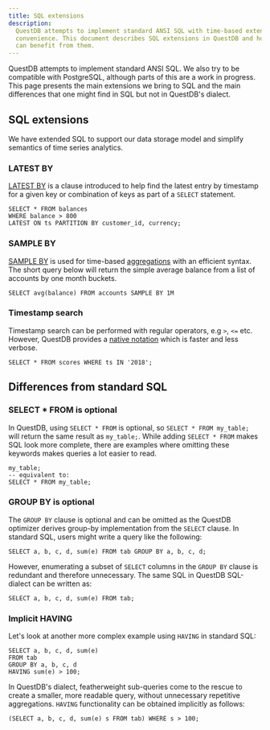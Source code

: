```yaml
---
title: SQL extensions
description:
  QuestDB attempts to implement standard ANSI SQL with time-based extensions for
  convenience. This document describes SQL extensions in QuestDB and how users
  can benefit from them.
---
```


QuestDB attempts to implement standard ANSI SQL. We also try to be compatible
with PostgreSQL, although parts of this are a work in progress. This page
presents the main extensions we bring to SQL and the main differences that one
might find in SQL but not in QuestDB's dialect.

## SQL extensions

We have extended SQL to support our data storage model and simplify semantics of
time series analytics.

### LATEST BY

[LATEST BY](/docs/reference/sql/latest-by/) is a clause introduced to help find
the latest entry by timestamp for a given key or combination of keys as part of
a `SELECT` statement.

```questdb-sql title="LATEST BY customer ID and currency"
SELECT * FROM balances
WHERE balance > 800
LATEST ON ts PARTITION BY customer_id, currency;
```

### SAMPLE BY

[SAMPLE BY](/docs/reference/sql/select/#sample-by) is used for time-based
[aggregations](/docs/reference/function/aggregation/) with an efficient syntax.
The short query below will return the simple average balance from a list of
accounts by one month buckets.

```questdb-sql title="SAMPLE BY one month buckets"
SELECT avg(balance) FROM accounts SAMPLE BY 1M
```

### Timestamp search

Timestamp search can be performed with regular operators, e.g `>`, `<=` etc.
However, QuestDB provides a
[native notation](/docs/reference/sql/where/#timestamp-and-date) which is faster
and less verbose.

```questdb-sql title="Results in a given year"
SELECT * FROM scores WHERE ts IN '2018';
```

## Differences from standard SQL

### SELECT \* FROM is optional

In QuestDB, using `SELECT * FROM` is optional, so `SELECT * FROM my_table;` will
return the same result as `my_table;`. While adding `SELECT * FROM` makes SQL
look more complete, there are examples where omitting these keywords makes
queries a lot easier to read.

```questdb-sql title="Optional use of SELECT * FROM"
my_table;
-- equivalent to:
SELECT * FROM my_table;
```

### GROUP BY is optional

The `GROUP BY` clause is optional and can be omitted as the QuestDB optimizer
derives group-by implementation from the `SELECT` clause. In standard SQL, users
might write a query like the following:

```questdb-sql
SELECT a, b, c, d, sum(e) FROM tab GROUP BY a, b, c, d;
```

However, enumerating a subset of `SELECT` columns in the `GROUP BY` clause is
redundant and therefore unnecessary. The same SQL in QuestDB SQL-dialect can be
written as:

```questdb-sql
SELECT a, b, c, d, sum(e) FROM tab;
```

### Implicit HAVING

Let's look at another more complex example using `HAVING` in standard SQL:

```questdb-sql
SELECT a, b, c, d, sum(e)
FROM tab
GROUP BY a, b, c, d
HAVING sum(e) > 100;
```

In QuestDB's dialect, featherweight sub-queries come to the rescue to create a
smaller, more readable query, without unnecessary repetitive aggregations.
`HAVING` functionality can be obtained implicitly as follows:

```questdb-sql
(SELECT a, b, c, d, sum(e) s FROM tab) WHERE s > 100;
```
